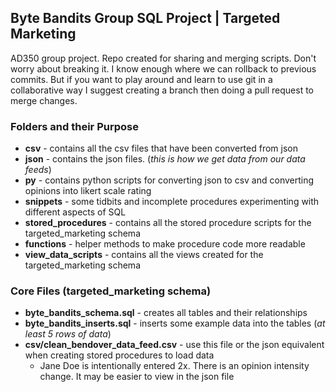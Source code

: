 ## Byte Bandits Group SQL Project | Targeted Marketing
AD350 group project. Repo created for sharing and merging scripts. Don't worry about breaking it. I know enough where we can rollback to previous commits.
But if you want to play around and learn to use git in a collaborative way I suggest creating a branch then doing a pull request to merge changes.

### Folders and their Purpose
* **csv** - contains all the csv files that have been converted from json
* **json** - contains the json files. (_this is how we get data from our data feeds_)
* **py** - contains python scripts for converting json to csv and converting opinions into likert scale rating
* **snippets** - some tidbits and incomplete procedures experimenting with different aspects of SQL
* **stored_procedures** - contains all the stored procedure scripts for the targeted_marketing schema
* **functions** - helper methods to make procedure code more readable
* **view_data_scripts** - contains all the views created for the targeted_marketing schema

### Core Files (targeted_marketing schema)
* **byte_bandits_schema.sql** - creates all tables and their relationships
* **byte_bandits_inserts.sql** - inserts some example data into the tables (_at least 5 rows of data_)
* **csv/clean_bendover_data_feed.csv** - use this file or the json equivalent when creating stored procedures to load data
  * Jane Doe is intentionally entered 2x. There is an opinion intensity change. It may be easier to view in the json file

